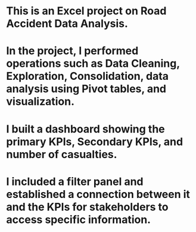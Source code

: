 # This is an Excel project on Road Accident Data Analysis.
# In the project, I performed operations such as Data Cleaning, Exploration, Consolidation, data analysis using Pivot tables, and visualization.
# I built a dashboard showing the primary KPIs, Secondary KPIs, and number of casualties.
# I included a filter panel and established a connection between it and the KPIs for stakeholders to access specific information.
